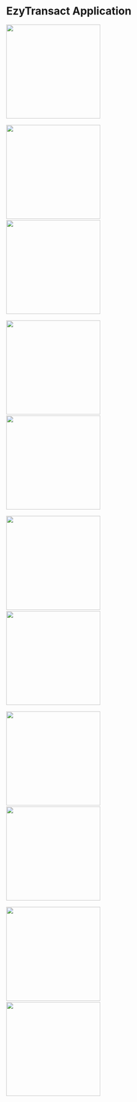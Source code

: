 # EzyTransact Application
<p>
  <img src="assets/splash-screen.png" width="250" />
  &nbsp;&nbsp;&nbsp;&nbsp;&nbsp;
</p>
<p float="left">
  <img src="assets/login-screen.png" width="250" />
  &nbsp;&nbsp;&nbsp;&nbsp;&nbsp;  
  <img src="assets/registration-screen.png" width="250" />
  &nbsp;&nbsp;&nbsp;&nbsp;&nbsp;
</p>
<p float="left">
  <img src="assets/transaction-list-screen.png" width="250" />
  &nbsp;&nbsp;&nbsp;&nbsp;&nbsp;  
  <img src="assets/transaction-chart-screen.png" width="250" />
  &nbsp;&nbsp;&nbsp;&nbsp;&nbsp;
</p>
<p float="left">
  <img src="assets/empty-transaction-list-screen.png" width="250" />
  &nbsp;&nbsp;&nbsp;&nbsp;&nbsp;  
  <img src="assets/empty-transaction-chart-screen.png" width="250" />
  &nbsp;&nbsp;&nbsp;&nbsp;&nbsp;
</p>
<p float="left">
  <img src="assets/create-transaction-screen.png" width="250" />
  &nbsp;&nbsp;&nbsp;&nbsp;&nbsp;  
  <img src="assets/update-transaction-screen.png" width="250" />
  &nbsp;&nbsp;&nbsp;&nbsp;&nbsp;
</p>
<p float="left">
<img src="assets/view-transaction-screen.png" width="250" />
  &nbsp;&nbsp;&nbsp;&nbsp;&nbsp;
  <img src="assets/delete-dialog.png" width="250" />
  &nbsp;&nbsp;&nbsp;&nbsp;&nbsp;  
  
</p>